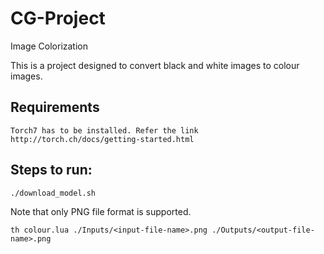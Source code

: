 # CG-Project
Image Colorization 

This is a project designed to convert black and white images to colour images. 

## Requirements
    Torch7 has to be installed. Refer the link http://torch.ch/docs/getting-started.html

## Steps to run:

    ./download_model.sh
    
Note that only PNG file format is supported.
    
    th colour.lua ./Inputs/<input-file-name>.png ./Outputs/<output-file-name>.png
